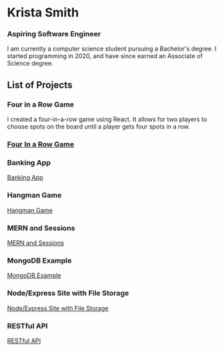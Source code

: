 # Krista Smith
### Aspiring Software Engineer

I am currently a computer science student pursuing a Bachelor's degree. I started programming in 2020, and have since earned an Associate of Science degree. 

## List of Projects
### Four in a Row Game
I created a four-in-a-row game using React. It allows for two players to choose spots on the board until a player gets four spots in a row. 
### [Four In a Row Game](https://github.com/KristaSmith247/KristaSmith247.github.io/tree/main/FourInARow)

### Banking App
[Banking App](https://github.com/KristaSmith247/KristaSmith247.github.io/tree/main/MERN-Banking-App)

### Hangman Game
[Hangman Game](https://github.com/KristaSmith247/KristaSmith247.github.io/tree/main/MERN-Hangman)

### MERN and Sessions
[MERN and Sessions](https://github.com/KristaSmith247/KristaSmith247.github.io/tree/main/MERN-Sessions)

### MongoDB Example
[MongoDB Example](https://github.com/KristaSmith247/KristaSmith247.github.io/tree/main/MongoDB%20Example)

### Node/Express Site with File Storage
[Node/Express Site with File Storage](https://github.com/KristaSmith247/KristaSmith247.github.io/tree/main/NodeExpressWebsite)

### RESTful API
[RESTful API](https://github.com/KristaSmith247/KristaSmith247.github.io/tree/main/RESTful-API)
